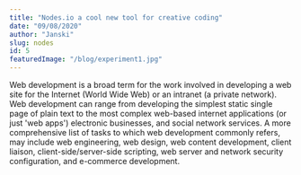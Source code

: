 ```yaml
---
title: "Nodes.io a cool new tool for creative coding"
date: "09/08/2020"
author: "Janski"
slug: nodes
id: 5
featuredImage: "/blog/experiment1.jpg"
---
```


Web development is a broad term for the work involved in developing a web site for the Internet (World Wide Web) or an intranet (a private network). Web development can range from developing the simplest static single page of plain text to the most complex web-based internet applications (or just 'web apps') electronic businesses, and social network services. A more comprehensive list of tasks to which web development commonly refers, may include web engineering, web design, web content development, client liaison, client-side/server-side scripting, web server and network security configuration, and e-commerce development.
